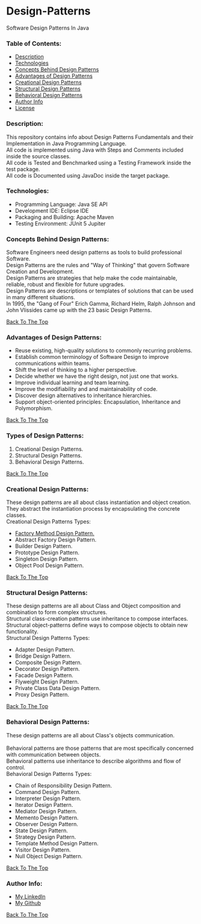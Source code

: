 # Design-Patterns
Software Design Patterns In Java

### Table of Contents:
- [Description](#description)
- [Technologies](#technologies)
- [Concepts Behind Design Patterns](#concepts-Behind-Design-Patterns)
- [Advantages of Design Patterns](#advantages-of-Design-Patterns)
- [Creational Design Patterns](#creational-Design-Patterns)
- [Structural Design Patterns](#structural-Design-Patterns)
- [Behavioral Design Patterns](#behavioral-Design-Patterns)
- [Author Info](#author-info)
- [License](LICENSE.md)


### Description:
This repository contains info about Design Patterns Fundamentals and their Implementation in Java Programming Language.<br/>
All code is implemented using Java with Steps and Comments included inside the source classes.<br/>
All code is Tested and Benchmarked using a Testing Framework inside the test package.<br/>
All code is Documented using JavaDoc inside the target package.


### Technologies:
- Programming Language: Java SE API
- Development IDE: Eclipse IDE
- Packaging and Building: Apache Maven
- Testing Environment: JUnit 5 Jupiter



### Concepts Behind Design Patterns:
Software Engineers need design patterns as tools to build professional Software.<br/>
Design Patterns are the rules and "Way of Thinking" that govern Software Creation and Development.<br/>
Design Patterns are strategies that help make the code maintainable, reliable, robust and flexible for future upgrades.<br/>
Design Patterns are descriptions or templates of solutions that can be used in many different situations.<br/>
In 1995, the "Gang of Four" Erich Gamma, Richard Helm, Ralph Johnson and John Vlissides came up with the 23 basic Design Patterns.<br/>

[Back To The Top](#Design-Patterns)
		
	
### Advantages of Design Patterns:
- Reuse existing, high-quality solutions to commonly recurring problems.
- Establish common terminology of Software Design to improve communications within teams.
- Shift the level of thinking to a higher perspective.
- Decide whether we have the right design, not just one that works.
- Improve individual learning and team learning.
- Improve the modifiability and and maintainability of code.
- Discover design alternatives to inheritance hierarchies.
- Support object-oriented principles: Encapsulation, Inheritance and Polymorphism.

[Back To The Top](#Design-Patterns)

	
### Types of Design Patterns:
1. Creational Design Patterns.
2. Structural Design Patterns.
3. Behavioral Design Patterns.

[Back To The Top](#Design-Patterns)
	
	
### Creational Design Patterns: 
These design patterns are all about class instantiation and object creation.<br/> 
They abstract the instantiation process by encapsulating the concrete classes.<br/>
Creational Design Patterns Types:
- [Factory Method Design Pattern.](/src/main/java/CreationalDesignPatterns/FactoryMethodDesignPattern.java)
- Abstract Factory Design Pattern.
- Builder Design Pattern.													
- Prototype Design Pattern.													
- Singleton Design Pattern.
- Object Pool Design Pattern.

[Back To The Top](#Design-Patterns)

		
### Structural Design Patterns:
These design patterns are all about Class and Object composition and combination to form complex structures.<br/> 
Structural class-creation patterns use inheritance to compose interfaces.<br/> 
Structural object-patterns define ways to compose objects to obtain new functionality.<br/>
Structural Design Patterns Types:<br/>
- Adapter Design Pattern.
- Bridge Design Pattern.
- Composite Design Pattern.															
- Decorator Design Pattern. 
- Facade Design Pattern. 														
- Flyweight Design Pattern.														
- Private Class Data Design Pattern.
- Proxy Design Pattern.			

[Back To The Top](#Design-Patterns)
		
		
### Behavioral Design Patterns:
These design patterns are all about Class's objects communication.<br/>  
Behavioral patterns are those patterns that are most specifically concerned with communication between objects.<br/>
Behavioral patterns use inheritance to describe algorithms and flow of control.<br/>
Behavioral Design Patterns Types:<br/>
- Chain of Responsibility Design Pattern.									
- Command Design Pattern. 
- Interpreter Design Pattern.												
- Iterator Design Pattern.										
- Mediator Design Pattern.															
- Memento Design Pattern.																		
- Observer Design Pattern. 
- State Design Pattern.						 
- Strategy Design Pattern. 
- Template Method Design Pattern. 							
- Visitor Design Pattern.			
- Null Object Design Pattern.

[Back To The Top](#Design-Patterns)				


### Author Info:
- [My LinkedIn](https://www.linkedin.com/in/rawad-alaryan-26a816131/)
- [My Github](https://github.com/RawadAlaryan)

[Back To The Top](#Design-Patterns)
